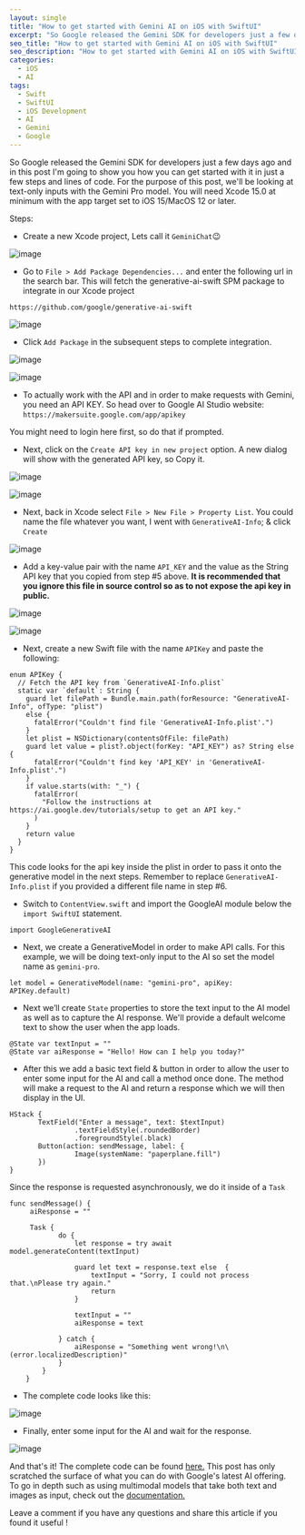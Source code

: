 ```yaml
---
layout: single
title: "How to get started with Gemini AI on iOS with SwiftUI"
excerpt: "So Google released the Gemini SDK for developers just a few days ago and in this post I'm going to show you how you can get started with it in just a few steps and lines of code."
seo_title: "How to get started with Gemini AI on iOS with SwiftUI"
seo_description: "How to get started with Gemini AI on iOS with SwiftUI"
categories:
  - iOS
  - AI
tags:
  - Swift
  - SwiftUI
  - iOS Development
  - AI
  - Gemini
  - Google
---
```

So Google released the Gemini SDK for developers just a few days ago and in this post I'm going to show you how you can get started with it in just a few steps and lines of code. For the purpose of this post, we'll be looking at text-only inputs with the Gemini Pro model. You will need Xcode 15.0 at minimum with the app target set to iOS 15/MacOS 12 or later.


Steps:
* Create a new Xcode project, Lets call it `GeminiChat`😉

![image](/assets/images/post10/step1.png)

* Go to `File > Add Package Dependencies...` and enter the following url in the search bar. This will fetch the generative-ai-swift SPM package to integrate in our Xcode project 

```
https://github.com/google/generative-ai-swift
```

![image](/assets/images/post10/step2.png)


* Click `Add Package` in the subsequent steps to complete integration.

![image](/assets/images/post10/step3.png)

![image](/assets/images/post10/step4.png)

* To actually work with the API and in order to make requests with Gemini, you need an API KEY. So head over to Google AI Studio website:
`https://makersuite.google.com/app/apikey`

You might need to login here first, so do that if prompted.

* Next, click on the `Create API key in new project` option.
A new dialog will show with the generated API key, so Copy it.

![image](/assets/images/post10/step5.png)

![image](/assets/images/post10/step6.png)

* Next, back in Xcode select `File > New File > Property List`. You could name the file whatever you want, I went with `GenerativeAI-Info`; & click `Create`

![image](/assets/images/post10/step7.png)


* Add a key-value pair with the name `API_KEY` and the value as the String API key that you copied from step #5 above. **It is recommended that you ignore this file in source control so as to not expose the api key in public.**

![image](/assets/images/post10/step8.png)

![image](/assets/images/post10/step9.png)

* Next, create a new Swift file with the name `APIKey` and paste the following:
```
enum APIKey {
  // Fetch the API key from `GenerativeAI-Info.plist`
  static var `default`: String {
    guard let filePath = Bundle.main.path(forResource: "GenerativeAI-Info", ofType: "plist")
    else {
      fatalError("Couldn't find file 'GenerativeAI-Info.plist'.")
    }
    let plist = NSDictionary(contentsOfFile: filePath)
    guard let value = plist?.object(forKey: "API_KEY") as? String else {
      fatalError("Couldn't find key 'API_KEY' in 'GenerativeAI-Info.plist'.")
    }
    if value.starts(with: "_") {
      fatalError(
        "Follow the instructions at https://ai.google.dev/tutorials/setup to get an API key."
      )
    }
    return value
  }
}
```
This code looks for the api key inside the plist in order to pass it onto the generative model in the next steps. Remember to replace `GenerativeAI-Info.plist` if you provided a different file name in step #6.

* Switch to `ContentView.swift` and import the GoogleAI module below the `import SwiftUI` statement.
```
import GoogleGenerativeAI
```
* Next, we create a GenerativeModel in order to make API calls. For this example, we will be doing text-only input to the AI so set the model name as `gemini-pro`.

```
let model = GenerativeModel(name: "gemini-pro", apiKey: APIKey.default)
```
* Next we’ll create `State` properties to store the text input to the AI model as well as to capture the AI response. We'll provide a default welcome text to show the user when the app loads.
```
@State var textInput = ""
@State var aiResponse = "Hello! How can I help you today?"
```
* After this we add a basic text field & button in order to allow the user to enter some input for the AI and call a method once done. The method will make a request to the AI and return a response which we will then display in the UI.
```
HStack {
       TextField("Enter a message", text: $textInput)
                .textFieldStyle(.roundedBorder)
                .foregroundStyle(.black)
       Button(action: sendMessage, label: {
                Image(systemName: "paperplane.fill")
       })
}
```
Since the response is requested asynchronously, we do it inside of a `Task`

```
func sendMessage() {
     aiResponse = ""
        
     Task {
            do {
                let response = try await model.generateContent(textInput)
                
                guard let text = response.text else  {
                    textInput = "Sorry, I could not process that.\nPlease try again."
                    return
                }
                
                textInput = ""
                aiResponse = text
                
            } catch {
                aiResponse = "Something went wrong!\n\(error.localizedDescription)"
            }
        }
    }
```

* The complete code looks like this:

![image](/assets/images/post10/gemini-code.png)

* Finally, enter some input for the AI and wait for the response.

![image](/assets/images/post10/gemini-io.png)

And that's it! The complete code can be found [here.](https://github.com/anupdsouza/ios-gemini-sample)
This post has only scratched the surface of what you can do with Google's latest AI offering. To go in depth such as using multimodal models that take both text and images as input, check out the [documentation.](https://ai.google.dev/docs/gemini_api_overview)


Leave a comment if you have any questions and share this article if you found it useful  !
